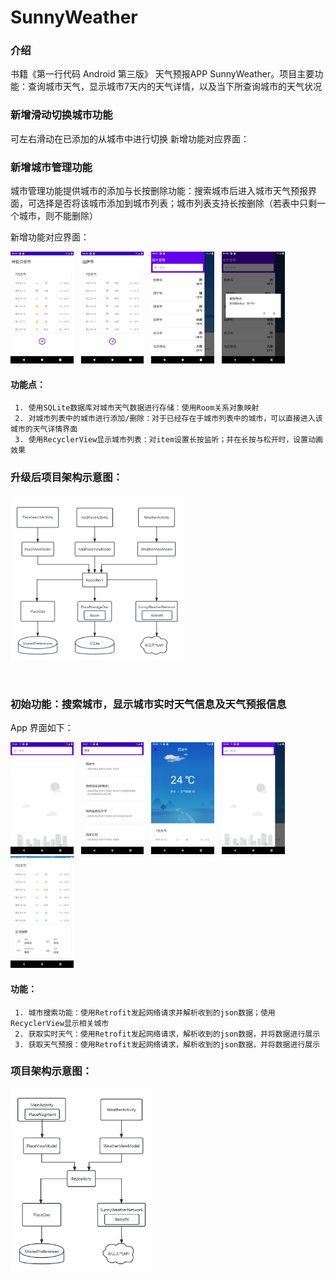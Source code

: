 # SunnyWeather
### 介绍  
书籍《第一行代码 Android 第三版》 天气预报APP SunnyWeather。项目主要功能：查询城市天气，显示城市7天内的天气详情，以及当下所查询城市的天气状况  

### 新增滑动切换城市功能
   可左右滑动在已添加的从城市中进行切换
   新增功能对应界面：
   

### 新增城市管理功能
   城市管理功能提供城市的添加与长按删除功能：搜索城市后进入城市天气预报界面，可选择是否将该城市添加到城市列表；城市列表支持长按删除（若表中只剩一个城市，则不能删除）
   
新增功能对应界面：

   <img src="https://github.com/wanghaha23333/SunnyWeather/blob/main/AppImage/AddPlace-Add.png" width=20%>&nbsp;&nbsp;&nbsp;<img src="https://github.com/wanghaha23333/SunnyWeather/blob/main/AppImage/AddPlace-Open.png" width=20%>&nbsp;&nbsp;&nbsp;<img src="https://github.com/wanghaha23333/SunnyWeather/blob/main/AppImage/PlaceManage.png" width=20%>&nbsp;&nbsp;&nbsp;<img src="https://github.com/wanghaha23333/SunnyWeather/blob/main/AppImage/LongClickDelete.png" width=20%>
   #### 功能点：
     1. 使用SQLite数据库对城市天气数据进行存储：使用Room关系对象映射
     2. 对城市列表中的城市进行添加/删除：对于已经存在于城市列表中的城市，可以直接进入该城市的天气详情界面
     3. 使用RecyclerView显示城市列表：对item设置长按监听；并在长按与松开时，设置动画效果
     
### 升级后项目架构示意图：

<img src="https://github.com/wanghaha23333/SunnyWeather/blob/main/AppImage/SunnyWeather 架构示意图(升级版).png" width=55%>

&nbsp;

### 初始功能：搜索城市，显示城市实时天气信息及天气预报信息
App 界面如下：

<img src="https://github.com/wanghaha23333/SunnyWeather/blob/main/AppImage/searchPlace.jpg" width=20%>&nbsp;&nbsp;&nbsp;<img src="https://github.com/wanghaha23333/SunnyWeather/blob/main/AppImage/showSearchPlace.jpg" width=20%>&nbsp;&nbsp;&nbsp;<img src="https://github.com/wanghaha23333/SunnyWeather/blob/main/AppImage/weather.jpg" width=20%>&nbsp;&nbsp;&nbsp;<img src="https://github.com/wanghaha23333/SunnyWeather/blob/main/AppImage/searchPlaceWeather.jpg" width=20%>&nbsp;&nbsp;&nbsp;<img src="https://github.com/wanghaha23333/SunnyWeather/blob/main/AppImage/weatherDetails.jpg" width=20%>

   #### 功能：
     1. 城市搜索功能：使用Retrofit发起网络请求并解析收到的json数据；使用RecyclerView显示相关城市
     2. 获取实时天气：使用Retrofit发起网络请求，解析收到的json数据，并将数据进行展示
     3. 获取天气预报：使用Retrofit发起网络请求，解析收到的json数据，并将数据进行展示

### 项目架构示意图：

<img src="https://github.com/wanghaha23333/SunnyWeather/blob/main/AppImage/SunnyWeather 架构示意图.jpg" width=45%>
&nbsp;

